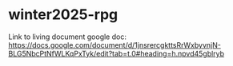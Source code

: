 ﻿# winter2025-rpg

Link to living document google doc:
https://docs.google.com/document/d/1jnsrercgkttsRrWxbyvnjN-BLG5NbcPtNfWLKqPxTyk/edit?tab=t.0#heading=h.npvd45gblryb

